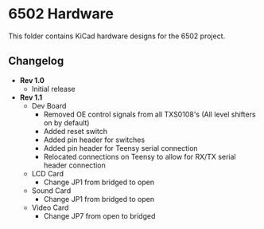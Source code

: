 6502 Hardware
=============

This folder contains KiCad hardware designs for the 6502 project.

Changelog
--------- 

- **Rev 1.0**
  - Initial release
- **Rev 1.1**
  - Dev Board
    - Removed OE control signals from all TXS0108's (All level shifters on by default)
    - Added reset switch
    - Added pin header for switches
    - Added pin header for Teensy serial connection
    - Relocated connections on Teensy to allow for RX/TX serial header connection 
  - LCD Card
    - Change JP1 from bridged to open
  - Sound Card
    - Change JP1 from bridged to open
  - Video Card
    - Change JP7 from open to bridged
